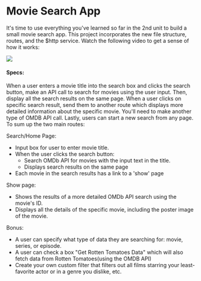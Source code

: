 # Movie Search App

It's time to use everything you've learned so far in the 2nd unit to build a small movie search app. This project incorporates the new file structure, routes, and the $http service.  Watch the following video to get a sense of how it works:

[![](https://i.gyazo.com/aaebae489446960de0fd485720964b10.png)](https://coursework.galvanize.com/redirects/learning_experiences/10)

#### Specs:

When a user enters a movie title into the search box and clicks the search button, make an API call to search for movies using the user input.  Then, display all the search results on the same page.  When a user clicks on specific search result, send them to another route which displays more detailed information about the specific movie.  You'll need to make another type of OMDB API call.  Lastly, users can start a new search from any page. To sum up the two main routes:

Search/Home Page:

  - Input box for user to enter movie title.
  - When the user clicks the search button:
    - Search OMDb API for movies with the input text in the title.
    - Displays search results on the same page
  - Each movie in the search results has a link to a 'show' page

Show page:

  - Shows the results of a more detailed OMDb API search using the movie's ID.
  - Displays all the details of the specific movie, including the poster image of the movie.


Bonus:

 - 	A user can specify what type of data they are searching for: movie, series, or episode.
 - A user can check a box "Get Rotten Tomatoes Data" which will also fetch data from Rotten Tomatoes(using the OMDB API)
 - Create your own custom filter that filters out all films starring your least-favorite actor or in a genre you dislike, etc.
